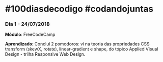 # #100diasdecodigo #codandojuntas

### Dia 1 - 24/07/2018

  **Módulo**: FreeCodeCamp
  
  **Aprendizado**: Concluí 2 pomodoros: vi na teoria das propriedades CSS transform (skewX, rotate), 
  linear-gradient e shape, do tópico Applied Visual Design - trilha Responsive Web Design.
